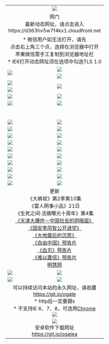 ﻿<table>
  <tr></tr>
  <tr><td colspan=2 align=center><img src="https://cloud.githubusercontent.com/assets/11880933/13434984/f430fae2-e012-11e5-814f-c2df1e82b247.jpg" /></td></tr>
  <tr><td colspan=2 align=center>网门<br>最新动态网址，请点击进入
<br>https://d363hv5w7f4kx1.cloudfront.net
    </td>
  </tr>
  <tr>
    <td colspan=2 align=center>* 微信用户如无法打开，请先<br>点击右上角三个点，选择在浏览器中打开<br>苹果微信需手工复制到浏览器地址栏
    <br>* IE6打开动态网址须在选项中勾选TLS 1.0</td>
  </tr>
  <tr>
    <td rowspan=2><a href="https://d363hv5w7f4kx1.cloudfront.net/ogUP.aspx?name=11DKC.mp4&list=11DKC" target="_blank"><img src="https://d363hv5w7f4kx1.cloudfront.net/Up/11DKC1.jpg" /></a></td> 
    <td><div><a href="https://d363hv5w7f4kx1.cloudfront.net/ogUP.aspx?name=LRWS.mp4&list=LRWS" target="_blank"><img src="https://d363hv5w7f4kx1.cloudfront.net/Up/LRWS.jpg" /></a></td>
   </tr>
  <tr>
    <td><a href="https://d363hv5w7f4kx1.cloudfront.net/ogNiceVedio.aspx" target="_blank"><img src="https://d363hv5w7f4kx1.cloudfront.net/Up/11TGKDY.jpg" /></a></td>
  </tr>
  <tr>
    <td><a href="https://d363hv5w7f4kx1.cloudfront.net/ogUP.aspx?name=JQR.mp4&count=2" target="_blank"><img src="https://d363hv5w7f4kx1.cloudfront.net/Up/JQR.jpg" /></a></td>   
    <td rowspan=2><a href="https://d363hv5w7f4kx1.cloudfront.net/ogUP.aspx?name=JP.mp4&count=9" target="_blank"><img src="https://d363hv5w7f4kx1.cloudfront.net/Up/JP.jpg" /></td>
  </tr>
  <tr>
    <td><a href="https://d363hv5w7f4kx1.cloudfront.net/ogUP.aspx?name=WH.mp4" target="_blank"><img src="https://d363hv5w7f4kx1.cloudfront.net/Up/WH.jpg" /></a></td>
  </tr>
  <tr>
    <td><a href="https://d363hv5w7f4kx1.cloudfront.net/ogUP.aspx?name=SSZJ.mp4&list=SSZJ" target="_blank"><img src="https://d363hv5w7f4kx1.cloudfront.net/Up/SSZJ.jpg" /></a></td>
    <td><a href="https://d363hv5w7f4kx1.cloudfront.net/ogUP.aspx?name=1XQK.mp4&count=13" target="_blank"><img src="https://d363hv5w7f4kx1.cloudfront.net/Up/1XQK.jpg" /></a</td>
  </tr>
  <tr>
    <td><a href="https://d363hv5w7f4kx1.cloudfront.net/ogUP.aspx?name=ZY.mp4&count=2015|16" target="_blank"><img src="https://d363hv5w7f4kx1.cloudfront.net/Up/ZY.jpg" /></a</td>
    <td><a href="https://d363hv5w7f4kx1.cloudfront.net/ogUP.aspx?name=XTFY.mp4&count=B|2,A|24" target="_blank"><img src="https://d363hv5w7f4kx1.cloudfront.net/Up/XTFY.jpg" /></a></td>
  </tr>
  <tr height="40">
  </tr>
  <tr>
    <td><a href="https://d363hv5w7f4kx1.cloudfront.net/ogUP.aspx?name=4SQQ.mp4&list=4SQQ" target="_blank"><img src="https://d363hv5w7f4kx1.cloudfront.net/Up/4SQQ0.jpg"/></a></td>
    <td><a href="https://d363hv5w7f4kx1.cloudfront.net/ogUP.aspx?name=4SHQ.mp4&list=4SHQ" target="_blank"><img src="https://d363hv5w7f4kx1.cloudfront.net/Up/4SHQ0.jpg"/></a></td>
  </tr>
  <tr>
    <td><a href="https://d363hv5w7f4kx1.cloudfront.net/ogUP.aspx?name=4SZG.mp4&list=4SZG" target="_blank"><img src="https://d363hv5w7f4kx1.cloudfront.net/Up/4SZG0.jpg"/></a></td>
    <td><a href="https://d363hv5w7f4kx1.cloudfront.net/ogUP.aspx?name=4SDJ.mp4&list=4SDJ" target="_blank"><img src="https://d363hv5w7f4kx1.cloudfront.net/Up/4SDJ0.jpg"/></a></td>
  </tr>
  <tr>
    <td><a href="https://d363hv5w7f4kx1.cloudfront.net/ogUP.aspx?name=4SGX.mp4&list=4SGX" target="_blank"><img src="https://d363hv5w7f4kx1.cloudfront.net/Up/4SGX0.jpg"/></a></td>
    <td><a href="https://d363hv5w7f4kx1.cloudfront.net/ogUP.aspx?name=4SHD.mp4&list=4SHD" target="_blank"><img src="https://d363hv5w7f4kx1.cloudfront.net/Up/4SHD0.jpg"/></a></td>
  </tr>
  <tr>
    <td><a href="https://d363hv5w7f4kx1.cloudfront.net/ogUP.aspx?name=4CTX.mp4&list=4CTX" target="_blank"><img src="https://d363hv5w7f4kx1.cloudfront.net/Up/4CTX0.jpg"/></a></td>
    <td><a href="https://d363hv5w7f4kx1.cloudfront.net/ogUP.aspx?name=4CWZ.mp4&list=4CWZ" target="_blank"><img src="https://d363hv5w7f4kx1.cloudfront.net/Up/4CWZ0.jpg"/></a></td>
  </tr>
  <tr>
    <td><a href="https://d363hv5w7f4kx1.cloudfront.net/onUP.aspx?name=https://d1qhweuvr3wm0g.cloudfront.net/" target="_blank"><img src="https://d363hv5w7f4kx1.cloudfront.net/Up/0DTW.jpg"/></a></td>
    <td><a href="https://d363hv5w7f4kx1.cloudfront.net/onUP.aspx?name=https://d240ns8up8earz.cloudfront.net/acenter/" target="_blank"><img src="https://d363hv5w7f4kx1.cloudfront.net/Up/0TDW.jpg" /></a></td>
  </tr>
  <tr>
    <td><a href="https://d363hv5w7f4kx1.cloudfront.net/onUP.aspx?name=https://d4508d6vomz2p.cloudfront.net/gb/nsc413.htm" target="_blank"><img src="https://d363hv5w7f4kx1.cloudfront.net/Up/0DJY.jpg" /></a></td>
    <td><a href="https://d363hv5w7f4kx1.cloudfront.net/onUP.aspx?name=https://d3bxwq7vzudb5l.cloudfront.net/xtr/gb/prog204.html" target="_blank"><img src="https://d363hv5w7f4kx1.cloudfront.net/Up/0XTR.jpg" /></a></td>
  </tr>
  <tr>
    <td><a href="https://d363hv5w7f4kx1.cloudfront.net/onUP.aspx?name=https://d3aj00iefsmfgc.cloudfront.net/" target="_blank"><img src="https://d363hv5w7f4kx1.cloudfront.net/Up/0MHW.jpg" /></a></td>
    <td><a href="https://d363hv5w7f4kx1.cloudfront.net/onUP.aspx?name=https://d1sbg9daat0zu5.cloudfront.net/" target="_blank"><img src="https://d363hv5w7f4kx1.cloudfront.net/Up/0ZJW.jpg" /></a></td>
  </tr>
  <tr>
    <td><a href="https://d363hv5w7f4kx1.cloudfront.net/ogUP.aspx?name=0FG.zip" target="_blank"><img src="https://d363hv5w7f4kx1.cloudfront.net/Up/0FG.jpg" /></a></td>
    <td><a href="https://d363hv5w7f4kx1.cloudfront.net/ogUP.aspx?name=0FGA.apk" target="_blank"><img src="https://d363hv5w7f4kx1.cloudfront.net/Up/0FGA.jpg" /></a></td>
  </tr>
  <tr>
    <td><a href="https://d363hv5w7f4kx1.cloudfront.net/ogUP.aspx?name=0U.zip" target="_blank"><img src="https://d363hv5w7f4kx1.cloudfront.net/Up/0U.jpg" /></a></td>
    <td><a href="https://d363hv5w7f4kx1.cloudfront.net/ogUP.aspx?name=0UA.apk" target="_blank"><img src="https://d363hv5w7f4kx1.cloudfront.net/Up/0UA.jpg" /></a></td>
  </tr>
  <tr>
    <td><a href="https://d363hv5w7f4kx1.cloudfront.net/ogUP.aspx?name=0iPPOTV.zip" target="_blank"><img src="https://d363hv5w7f4kx1.cloudfront.net/Up/0iPPOTV.jpg" /></a></td>
    <td><a href="https://d363hv5w7f4kx1.cloudfront.net/ogUP.aspx?name=0iNTD.apk" target="_blank"><img src="https://d363hv5w7f4kx1.cloudfront.net/Up/0iNTD.jpg" /></a></td>
  </tr>
  <tr>
    <td colspan=2 align=center>更新<br>
      《大裤衩》第2季第10集<br>
      《雷人网事小品》21日<br>
      《生死之间·活摘曝光十周年》第4集</a><br>
      <a href="https://d363hv5w7f4kx1.cloudfront.net/ogUP.aspx?name=4TJDBZ.mp4" target="_blank">《天津大爆炸－中国社会的阴暗面》</a><br>
      <a href="https://d363hv5w7f4kx1.cloudfront.net/ogUP.aspx?name=4LFZ.mp4" target="_blank">《国安李凤智公开退党》</a><br>
      <a href="https://d363hv5w7f4kx1.cloudfront.net/ogUP.aspx?name=4DDZHDCS.mp4" target="_blank">《大地震后的沉思》</a><br>
      <a href="https://d363hv5w7f4kx1.cloudfront.net/ogUP.aspx?name=11ZYZG0.mp4" target="_blank">《自由中国》预告片</a><br>
      <a href="https://d363hv5w7f4kx1.cloudfront.net/ogUP.aspx?name=11XR.mp4" target="_blank">《血刃》预告片</a><br>
      <a href="https://d363hv5w7f4kx1.cloudfront.net/ogUP.aspx?name=11NYZX.mp4&count=2" target="_blank">《难以置信》预告片</a><br>
      <a href="https://d363hv5w7f4kx1.cloudfront.net/onUP.aspx?name=https://www.minghui.org/" target="_blank">明慧网</a></td>
    </td>
  </tr>
  <tr>
    <td><a href="https://d363hv5w7f4kx1.cloudfront.net/ogNice.aspx" target="_blank"><img src="https://cloud.githubusercontent.com/assets/11880933/13720378/f84bb392-e841-11e5-8739-815049dd6ff8.jpg" /></a></td>
    <td><a href="https://d363hv5w7f4kx1.cloudfront.net/onCO.aspx?ob=600%E4%BA%8B%E7%89%A9&op=%E5%A2%9E%E5%88%A0%E6%94%B9&args=WH1~%23%E7%B1%BB%E5%9E%8B6%E6%96%B0%E9%97%BB%7c%23%E7%B1%BB%E5%9E%8B6%E8%AF%84%E8%AE%BA&mode=" target="_blank"><img src="https://cloud.githubusercontent.com/assets/11880933/13720380/04d76a16-e842-11e5-8833-e627daa88802.jpg" /></a></td> 
  </tr>
  <tr>
    <td><a href="https://d363hv5w7f4kx1.cloudfront.net/ogDY.aspx" target="_blank"><img src="https://cloud.githubusercontent.com/assets/11880933/13720384/11817090-e842-11e5-9571-7dc2f1af9f42.jpg" /></a></td>
    <td><a href="https://d363hv5w7f4kx1.cloudfront.net/ogST.aspx" target="_blank"><img src="https://cloud.githubusercontent.com/assets/11880933/13720385/1467ea3c-e842-11e5-86df-c96c9a556aaf.jpg" /></a></td> 
  </tr>
  <!--tr>
    <td colspan=2 align=center>
      <微信可扫描以下临时二维码<br/>https://bit.ly/1mBQHW8<br/><a href="https://d363hv5w7f4kx1.cloudfront.net/Up/0WMGDL3.png" target="_blank"><img src="https://d363hv5w7f4kx1.cloudfront.net/Up/0WMGD3.png"/></a>
  </tr-->
  <tr>
    <td colspan=2 align=center>可以持续访问本站的永久网址，请收藏<br/><a href="https://git.io/ogate" target="_blank">https://git.io/ogate</a><br/>* http后一定要跟s<br/>* 不支持IE 6、7、8，可选用<a href="http://www.odisk.org/Upload/0ChromePortable.zip">Chrome</a><br/><a href="https://d363hv5w7f4kx1.cloudfront.net/Up/0WMGDL2.png" target="_blank"><img src="https://d363hv5w7f4kx1.cloudfront.net/Up/0WMGD2.png"/></a></td>
  </tr>
  <tr>
    <td colspan=2 align=center><a href="https://d363hv5w7f4kx1.cloudfront.net/ogUP.aspx?name=0oGate.apk" target="_blank"><img src="https://cloud.githubusercontent.com/assets/11880933/13720399/75e143ee-e842-11e5-9f0a-1421f423c80f.jpg" /></a><br>安卓软件下载网址<br><a href="https://git.io/ogatea">https://git.io/ogatea</a></td>
  </tr>
  <!--tr>
    <td colspan=2 align=center>可能失效的动态网址
    </td>
  </tr-->
</table>
